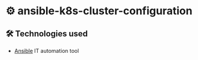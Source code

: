 # ⚙️ ansible-k8s-cluster-configuration

## 🛠️ Technologies used
- [Ansible](https://www.ansible.com/) IT automation tool
